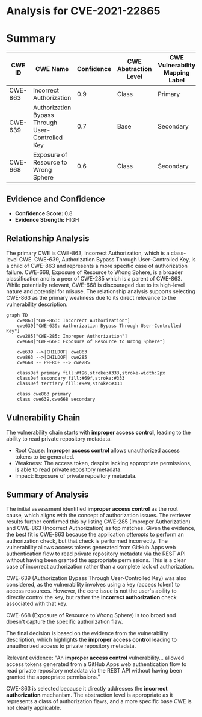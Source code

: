 # Analysis for CVE-2021-22865

# Summary
| CWE ID | CWE Name | Confidence | CWE Abstraction Level | CWE Vulnerability Mapping Label | CWE-Vulnerability Mapping Notes |
|---|---|---|---|---|---|
| CWE-863 | Incorrect Authorization | 0.9 | Class | Primary | Allowed-with-Review |
| CWE-639 | Authorization Bypass Through User-Controlled Key | 0.7 | Base | Secondary | Allowed |
| CWE-668 | Exposure of Resource to Wrong Sphere | 0.6 | Class | Secondary | Discouraged |

## Evidence and Confidence

*   **Confidence Score:** 0.8
*   **Evidence Strength:** HIGH

## Relationship Analysis
The primary CWE is CWE-863, Incorrect Authorization, which is a class-level CWE. CWE-639, Authorization Bypass Through User-Controlled Key, is a child of CWE-863 and represents a more specific case of authorization failure. CWE-668, Exposure of Resource to Wrong Sphere, is a broader classification and is a peer of CWE-285 which is a parent of CWE-863. While potentially relevant, CWE-668 is discouraged due to its high-level nature and potential for misuse. The relationship analysis supports selecting CWE-863 as the primary weakness due to its direct relevance to the vulnerability description.

```mermaid
graph TD
    cwe863["CWE-863: Incorrect Authorization"]
    cwe639["CWE-639: Authorization Bypass Through User-Controlled Key"]
    cwe285["CWE-285: Improper Authorization"]
    cwe668["CWE-668: Exposure of Resource to Wrong Sphere"]

    cwe639 -->|CHILDOF| cwe863
    cwe863 -->|CHILDOF| cwe285
    cwe668 -- PEEROF --> cwe285

    classDef primary fill:#f96,stroke:#333,stroke-width:2px
    classDef secondary fill:#69f,stroke:#333
    classDef tertiary fill:#9e9,stroke:#333

    class cwe863 primary
    class cwe639,cwe668 secondary
```

## Vulnerability Chain
The vulnerability chain starts with **improper access control**, leading to the ability to read private repository metadata.
  - Root Cause: **Improper access control** allows unauthorized access tokens to be generated.
  - Weakness: The access token, despite lacking appropriate permissions, is able to read private repository metadata.
  - Impact: Exposure of private repository metadata.

## Summary of Analysis
The initial assessment identified **improper access control** as the root cause, which aligns with the concept of authorization issues. The retriever results further confirmed this by listing CWE-285 (Improper Authorization) and CWE-863 (Incorrect Authorization) as top matches. Given the evidence, the best fit is CWE-863 because the application *attempts* to perform an authorization check, but that check is performed incorrectly. The vulnerability allows access tokens generated from GitHub Apps web authentication flow to read private repository metadata via the REST API without having been granted the appropriate permissions. This is a clear case of incorrect authorization rather than a complete lack of authorization.

CWE-639 (Authorization Bypass Through User-Controlled Key) was also considered, as the vulnerability involves using a key (access token) to access resources. However, the core issue is not the user's ability to directly control the key, but rather the **incorrect authorization** check associated with that key.

CWE-668 (Exposure of Resource to Wrong Sphere) is too broad and doesn't capture the specific authorization flaw.

The final decision is based on the evidence from the vulnerability description, which highlights the **improper access control** leading to unauthorized access to private repository metadata.

Relevant evidence: "An **improper access control** vulnerability... allowed access tokens generated from a GitHub Apps web authentication flow to read private repository metadata via the REST API without having been granted the appropriate permissions."

CWE-863 is selected because it directly addresses the **incorrect authorization** mechanism. The abstraction level is appropriate as it represents a class of authorization flaws, and a more specific base CWE is not clearly applicable.